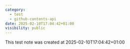 ```yaml
---
category:
  - test
  - github-contents-api
date: 2025-02-10T17:04:42+01:00
visibility: public
---
```


This test note was created at 2025-02-10T17:04:42+01:00